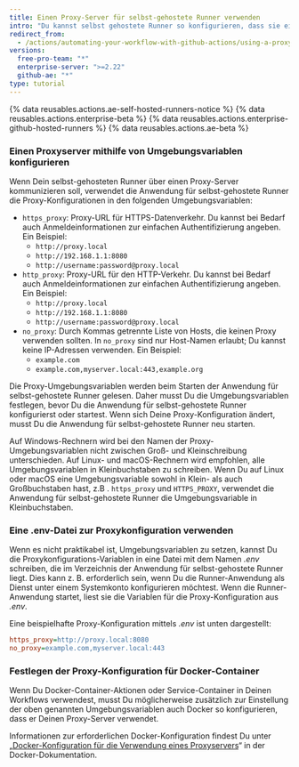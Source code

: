 ```yaml
---
title: Einen Proxy-Server für selbst-gehostete Runner verwenden
intro: "Du kannst selbst gehostete Runner so konfigurieren, dass sie einen Proxy-Server verwenden, um mit {% data variables.product.product_name %} zu kommunizieren."
redirect_from:
  - /actions/automating-your-workflow-with-github-actions/using-a-proxy-server-with-self-hosted-runners
versions:
  free-pro-team: "*"
  enterprise-server: ">=2.22"
  github-ae: "*"
type: tutorial
---
```


{% data reusables.actions.ae-self-hosted-runners-notice %}
{% data reusables.actions.enterprise-beta %}
{% data reusables.actions.enterprise-github-hosted-runners %}
{% data reusables.actions.ae-beta %}

### Einen Proxyserver mithilfe von Umgebungsvariablen konfigurieren

Wenn Dein selbst-gehosteten Runner über einen Proxy-Server kommunizieren soll, verwendet die Anwendung für selbst-gehostete Runner die Proxy-Konfigurationen in den folgenden Umgebungsvariablen:

- `https_proxy`: Proxy-URL für HTTPS-Datenverkehr. Du kannst bei Bedarf auch Anmeldeinformationen zur einfachen Authentifizierung angeben. Ein Beispiel:
  - `http://proxy.local`
  - `http://192.168.1.1:8080`
  - `http://username:password@proxy.local`
- `http_proxy`: Proxy-URL für den HTTP-Verkehr. Du kannst bei Bedarf auch Anmeldeinformationen zur einfachen Authentifizierung angeben. Ein Beispiel:
  - `http://proxy.local`
  - `http://192.168.1.1:8080`
  - `http://username:password@proxy.local`
- `no_proxy`: Durch Kommas getrennte Liste von Hosts, die keinen Proxy verwenden sollten. In `no_proxy` sind nur Host-Namen erlaubt; Du kannst keine IP-Adressen verwenden. Ein Beispiel:
  - `example.com`
  - `example.com,myserver.local:443,example.org`

Die Proxy-Umgebungsvariablen werden beim Starten der Anwendung für selbst-gehostete Runner gelesen. Daher musst Du die Umgebungsvariablen festlegen, bevor Du die Anwendung für selbst-gehostete Runner konfigurierst oder startest. Wenn sich Deine Proxy-Konfiguration ändert, musst Du die Anwendung für selbst-gehostete Runner neu starten.

Auf Windows-Rechnern wird bei den Namen der Proxy-Umgebungsvariablen nicht zwischen Groß- und Kleinschreibung unterschieden. Auf Linux- und macOS-Rechnern wird empfohlen, alle Umgebungsvariablen in Kleinbuchstaben zu schreiben. Wenn Du auf Linux oder macOS eine Umgebungsvariable sowohl in Klein- als auch Großbuchstaben hast, z.B . `https_proxy` und `HTTPS_PROXY`, verwendet die Anwendung für selbst-gehostete Runner die Umgebungsvariable in Kleinbuchstaben.

### Eine .env-Datei zur Proxykonfiguration verwenden

Wenn es nicht praktikabel ist, Umgebungsvariablen zu setzen, kannst Du die Proxykonfigurations-Variablen in eine Datei mit dem Namen _.env_ schreiben, die im Verzeichnis der Anwendung für selbst-gehostete Runner liegt. Dies kann z. B. erforderlich sein, wenn Du die Runner-Anwendung als Dienst unter einem Systemkonto konfigurieren möchtest. Wenn die Runner-Anwendung startet, liest sie die Variablen für die Proxy-Konfiguration aus _.env_.

Eine beispielhafte Proxy-Konfiguration mittels _.env_ ist unten dargestellt:

```ini
https_proxy=http://proxy.local:8080
no_proxy=example.com,myserver.local:443
```

### Festlegen der Proxy-Konfiguration für Docker-Container

Wenn Du Docker-Container-Aktionen oder Service-Container in Deinen Workflows verwendest, musst Du möglicherweise zusätzlich zur Einstellung der oben genannten Umgebungsvariablen auch Docker so konfigurieren, dass er Deinen Proxy-Server verwendet.

Informationen zur erforderlichen Docker-Konfiguration findest Du unter „[Docker-Konfiguration für die Verwendung eines Proxyservers](https://docs.docker.com/network/proxy/)“ in der Docker-Dokumentation.
